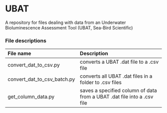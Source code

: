 # UBAT
A repository for files dealing with data from an Underwater Bioluminescence Assessment Tool (UBAT, Sea-Bird Scientific)

### File descriptions
| File name                    | Description  |
|:-----------------------------|:-------------|
| convert_dat_to_csv.py        | converts a UBAT .dat file to a .csv file |
| convert_dat_to_csv_batch.py  | converts all UBAT .dat files in a folder to .csv files |
| get_column_data.py           | saves a specified column of data from a UBAT .dat file into a .csv file |
